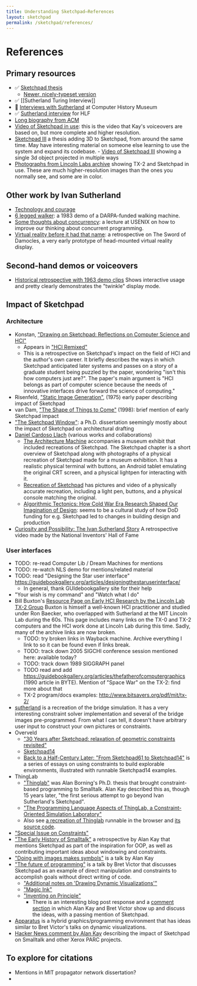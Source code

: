 ```yaml
---
title: Understanding Sketchpad—References
layout: sketchpad
permalink: /sketchpad/references/
---
```


# References

## Primary resources

- ✅ [Sketchpad thesis](https://dspace.mit.edu/handle/1721.1/14979)
  - [Newer, nicely-typeset version](https://www.cl.cam.ac.uk/techreports/UCAM-CL-TR-574.pdf)
- ✅ [[Sutherland Turing Interview]]
- 👀 [Interviews with Sutherland](https://computerhistory.org/blog/the-remarkable-ivan-sutherland/) at Computer History Museum
- ✅ [Sutherland interview](https://www.youtube.com/watch?v=HnvckW1FMHc) for HLF
- [Long biography from ACM](https://amturing.acm.org/award_winners/sutherland_3467412.cfm)
- [Video of Sketchpad in use](https://www.youtube.com/watch?v=T7dC98PNxyE&list=PLKTTWvMgeg0ZJTk-3DY_pwvoih9_gsAw4&index=8): this is the video that Kay's voiceovers are based on, but more complete and higher resolution.
- [Sketchpad III](https://dspace.mit.edu/handle/1721.1/11559) a thesis adding 3D to Sketchpad, from around the same time.
  May have interesting material on someone else learning to use the system and expand its codebase. - [Video of Sketchpad III](https://www.youtube.com/watch?v=t3ZsiBMnGSg&list=PLKTTWvMgeg0ZJTk-3DY_pwvoih9_gsAw4) showing a single 3d object projected in multiple ways
- [Photographs from Lincoln Labs archive](https://tx-2.github.io/photographs) showing TX-2 and Sketchpad in use. These are much higher-resolution images than the ones you normally see, and some are in color.

## Other work by Ivan Sutherland

- [Technology and courage](https://cseweb.ucsd.edu/~wgg/smli_ps-1.pdf)
- [6 legged walker](https://www.youtube.com/watch?v=jrMfU2FtSBk): a 1983 demo of a DARPA-funded walking machine.
- [Some thoughts about concurrency](https://www.youtube.com/watch?v=jR9pAaQlVRc): a lecture at USENIX on how to improve our thinking about concurrent programming.
- [Virtual reality before it had that name](https://www.youtube.com/watch?v=Y2AIDHjylMI): a retrospective on The Sword of Damocles, a very early prototype of head-mounted virtual reality display.

## Second-hand demos or voiceovers

- [Historical retrospective with 1963 demo clips](https://www.youtube.com/watch?v=6orsmFndx_o)
  Shows interactive usage and pretty clearly demonstrates the "twinkle" display mode.

## Impact of Sketchpad

### Architecture

- Konstan, ["Drawing on Sketchpad: Reflections on Computer Science and HCI"](https://direct.mit.edu/books/edited-volume/3814/chapter-abstract/125135/Drawing-on-SketchPad-Reflections-on-Computer?redirectedFrom=fulltext)
  - Appears in ["HCI Remixed"](https://search.libraries.emory.edu/catalog/990007904240302486)
  - This is a retrospective on Sketchpad's impact on the field of HCI and the author's own career. It briefly describes the ways in which Sketchpad anticipated later systems and passes on a story of a graduate student being puzzled by the paper, wondering "isn't this how computers just are?". The paper's main argument is "HCI belongs as part of computer science because the needs of innovative interfaces drive forward the science of computing."
- Risenfeld, ["Static Image Generation"](https://www.spiedigitallibrary.org/conference-proceedings-of-spie/0059/0000/Static-Image-Generation/10.1117/12.954347.short), (1975) early paper describing impact of Sketchpad
- van Dam, ["The Shape of Things to Come"](https://dl.acm.org/doi/10.1145/279389.279446) (1998): brief mention of early Sketchpad impact
- ["The Sketchpad Window"](https://vtechworks.lib.vt.edu/server/api/core/bitstreams/ced55f4b-e70e-44e5-bdb4-2485ba01401e/content): a Ph.D. dissertation seemingly mostly about the impact of Sketchpad on architectural drafting
- [Daniel Cardoso Llach](http://dcardo.com/) (various works and collaborations)
  - [The Architecture Machine](https://www.amazon.com/Architecture-Machine-Andres-Fankh%C3%A4nel-Teresa/dp/3035621543/ref=sr_1_1?crid=2E00RB39EZDTO&dib=eyJ2IjoiMSJ9.jZ7lb-Fug6BM3jIH08fvUIxmV1aMD1VmgWHiChm21JsTLzEdQAGYyJB1zEheWiA_zY-p9iacu48E7lgLVM1YndK23l9LUrRSgqo2AS6Qr4yrTUhItuyjWBCYqkjBLxjlS25gcB2zB725M9VrysLlkWAXi1SPdcC0k_cXpkT4TrZkpWOn_Z5oYdYVt6Y2XIU4Bfa1SBDMveC3BWZwlvC9dVys5NRD-xfXDZTRDLkMv7U.FI72ZQ_jAfg8DD7koBxXCs0arFk3PZGmdKM98HRdPIE&dib_tag=se&keywords=the+architecture+machine+role&qid=1715000482&s=books&sprefix=the+architecture+machine+rol%2Cstripbooks%2C97&sr=1-1) accompanies a museum exhibit that included recreations of Sketchpad. The Sketchpad chapter is a short overview of Sketchpad along with photographs of a physical recreation of Sketchpad made for a museum exhibition. It has a realistic physical terminal with buttons, an Android tablet emulating the original CRT screen, and a physical lightpen for interacting with it.
  - [Recreation of Sketchpad](http://dcardo.com/projects/archaeology_of_cad/index.html) has pictures and video of a physically accurate recreation, including a light pen, buttons, and a physical console matching the original.
  - [Algorithmic Tectonics: How Cold War Era Research Shaped Our Imagination of Design](https://onlinelibrary.wiley.com/doi/abs/10.1002/ad.1546): seems to be a cultural study of how DoD funding for e.g. Sketchpad led to changes in building design and production
- [Curiosity and Possibility: The Ivan Sutherland Story](https://www.youtube.com/watch?v=vPsFPmgT0YM)
  A retrospective video made by the National Inventors' Hall of Fame

### User interfaces

- TODO: re-read Computer Lib / Dream Machines for mentions
- TODO: re-watch NLS demo for mentions/related material
- TODO: read "Designing the Star user interface" https://guidebookgallery.org/articles/designingthestaruserinterface/
  - In general, thank GUIdebookgallery site for their help
- "Your wish is my command" and "Watch what I do"
- Bill Buxton's [Resource Page on Early HCI Research by the Lincoln Lab TX-2 Group](https://billbuxton.com/Lincoln.html)
  Buxton is himself a well-known HCI practitioner and studied under Ron Baecker, who overlapped with Sutherland at the MIT Lincoln Lab during the 60s. This page includes many links on the TX-0 and TX-2 computers and the HCI work done at Lincoln Lab during this time. Sadly, many of the archive links are now broken.
  - TODO: try broken links in Wayback machine. Archive everything I link to so it can be found even if links break.
  - TODO: track down 2005 SIGCHI conference session mentioned here: available today?
  - TODO: track down 1989 SIGGRAPH panel
  - TODO read and add https://guidebookgallery.org/articles/thefatherofcomputergraphics (1990 article in BYTE). Mention of "Space War" on the TX-2: find more about that
  - TX-2 program/docs examples: http://www.bitsavers.org/pdf/mit/tx-2/
- [sutherland](https://github.com/alexwarth/sutherland) is a recreation of the bridge simulation. It has a very interesting constraint solver implementation and several of the bridge images pre-programmed. From what I can tell, it doesn't have arbitrary user input to construct your own pictures or constraints.
- Overveld
  - ["30 Years after Sketchpad: relaxation of geometric constraints revisited"](https://www.researchgate.net/publication/254868876_30_Years_after_Sketchpad_relaxation_of_geometric_constraints_revisited_II)
  - [Sketchpad14](https://github.com/cdglabs/sketchpad14)
  - [Back to a Half-Century Later: "From Sketchpad61 to Sketchpad14"](https://cdglabs.github.io/sketchpad14/blog/) is a series of essays on using constraints to build explorable environments, illustrated with runnable Sketchpad14 examples.
- ThingLab
  - ["Thinglab"](https://constraints.cs.washington.edu/ui/thinglab-tr.pdf) was Alan Borning's Ph.D. thesis that brought constraint-based programming to Smalltalk. Alan Kay described this as, though 15 years later, "the first serious attempt to go beyond Ivan Sutherland's Sketchpad".
  - ["The Programming Language Aspects of ThingLab, a Constraint-Oriented Simulation Laboratory"](https://worrydream.com/refs/Borning_1981_-_The_Programming_Language_Aspects_of_ThingLab.pdf)
  - Also see [a recreation of Thinglab](https://cdglabs.github.io/thinglab/) runnable in the browser and [its source code](https://github.com/cdglabs/thinglab).
- ["Special Issue on Constraints"](https://www.semanticscholar.org/paper/Introduction-to-the-Special-Issue-Cruz-Marriott/81b02fbb7accd71245cdbdbb8f78188c9b70e825)
- ["The Early History of Smalltalk"](https://worrydream.com/EarlyHistoryOfSmalltalk/) a retrospective by Alan Kay that mentions Sketchpad as part of the inspiration for OOP, as well as contributing important ideas about windowing and constraints.
- ["Doing with images makes symbols"](https://archive.org/details/AlanKeyD1987?start=249.5) is a talk by Alan Kay
- ["The future of programming"](https://worrydream.com/dbx/) is a talk by Bret Victor that discusses Sketchpad as an example of direct manipulation and constraints to accomplish goals without direct writing of code.
  - ["Additional notes on 'Drawing Dynamic Visualizations'"](https://worrydream.com/DrawingDynamicVisualizationsTalkAddendum/)
  - ["Magic Ink"](https://worrydream.com/MagicInk/)
  - ["Inventing on Principle"](https://vimeo.com/906418692)
    - There is an interesting blog post response and a [comment section](https://computinged.wordpress.com/2012/02/21/bret-victors-inventing-on-principle-and-the-trade-off-between-usability-and-learning/#div-comment-9525) in which Alan Kay and Bret Victor show up and discuss the ideas, with a passing mention of Sketchpad.
- [Apparatus](https://github.com/cdglabs/apparatus) is a hybrid graphics/programming environment that has ideas similar to Bret Victor's talks on dynamic visualizations.
- [Hacker News comment by Alan Kay](https://news.ycombinator.com/item?id=10967103) describing the impact of Sketchpad on Smalltalk and other Xerox PARC projects.

## To explore for citations

- Mentions in MIT propagator network dissertation?
-
